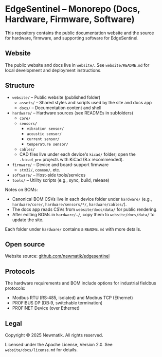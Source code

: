 # EdgeSentinel – Monorepo (Docs, Hardware, Firmware, Software)

This repository contains the public documentation website and the source for hardware, firmware, and supporting software for EdgeSentinel.

## Website

The public website and docs live in `website/`. See `website/README.md` for
local development and deployment instructions.

## Structure

- `website/` – Public website (published folder)
  - `assets/` – Shared styles and scripts used by the site and docs app
  - `docs/` – Documentation content and shell
- `hardware/` – Hardware sources (see READMEs in subfolders)
  - `core/`
  - `sensors/`
    - `vibration sensor/`
    - `acoustic sensor/`
    - `current sensor/`
    - `temperature sensor/`
  - `cables/`
  - CAD files live under each device's `kicad/` folder; open the `.kicad_pro` projects with KiCad (8.x recommended).
- `firmware/` – Device and board-support firmware
  - `stm32/`, `common/`, etc.
- `software/` – Host-side tools/services
- `tools/` – Utility scripts (e.g., sync, build, release)

Notes on BOMs:

- Canonical BOM CSVs live in each device folder under `hardware/` (e.g., `hardware/core/`, `hardware/sensors/*/`, `hardware/cables/`).
- The docs app reads CSVs from `website/docs/data/` for public rendering.
- After editing BOMs in `hardware/…/`, copy them to `website/docs/data/` to update the site.

Each folder under `hardware/` contains a `README.md` with more details.

## Open source

Website source: [github.com/newmatik/edgesentinel](https://github.com/newmatik/edgesentinel)

## Protocols

The hardware requirements and BOM include options for industrial fieldbus protocols:

- Modbus RTU (RS‑485, isolated) and Modbus TCP (Ethernet)
- PROFIBUS DP (DB‑9, switchable termination)
- PROFINET Device (over Ethernet)

## Legal

Copyright © 2025 Newmatik. All rights reserved.

Licensed under the Apache License, Version 2.0. See `website/docs/license.md` for details.
